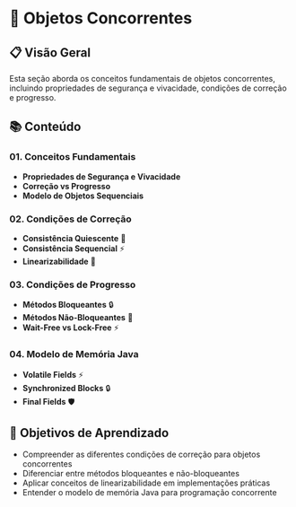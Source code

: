 # 🔄 Objetos Concorrentes

## 📋 Visão Geral
Esta seção aborda os conceitos fundamentais de objetos concorrentes, incluindo propriedades de segurança e vivacidade, condições de correção e progresso.

## 📚 Conteúdo

### 01. Conceitos Fundamentais
- **Propriedades de Segurança e Vivacidade**
- **Correção vs Progresso**
- **Modelo de Objetos Sequenciais**

### 02. Condições de Correção
- **Consistência Quiescente** 🔄
- **Consistência Sequencial** ⚡
- **Linearizabilidade** 🎯

### 03. Condições de Progresso
- **Métodos Bloqueantes** 🔒
- **Métodos Não-Bloqueantes** 🚀
- **Wait-Free vs Lock-Free** ⚡

### 04. Modelo de Memória Java
- **Volatile Fields** ⚡
- **Synchronized Blocks** 🔒
- **Final Fields** 🛡️

## 🎯 Objetivos de Aprendizado
- Compreender as diferentes condições de correção para objetos concorrentes
- Diferenciar entre métodos bloqueantes e não-bloqueantes
- Aplicar conceitos de linearizabilidade em implementações práticas
- Entender o modelo de memória Java para programação concorrente 